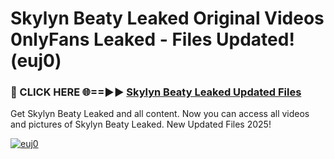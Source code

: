 # Skylyn Beaty Leaked Original Videos 0nlyFans Leaked - Files Updated! (euj0)

<h3>🔴 CLICK HERE 🌐==►► <a href="https://tinyurl.com/2jnfzry5" rel="nofollow">Skylyn Beaty Leaked Updated Files</a></h3>

Get Skylyn Beaty Leaked and all content. Now you can access all videos and pictures of Skylyn Beaty Leaked. New Updated Files 2025!

[![euj0](https://i.imgur.com/GyGTBgg.gif)](https://tinyurl.com/2jnfzry5)
